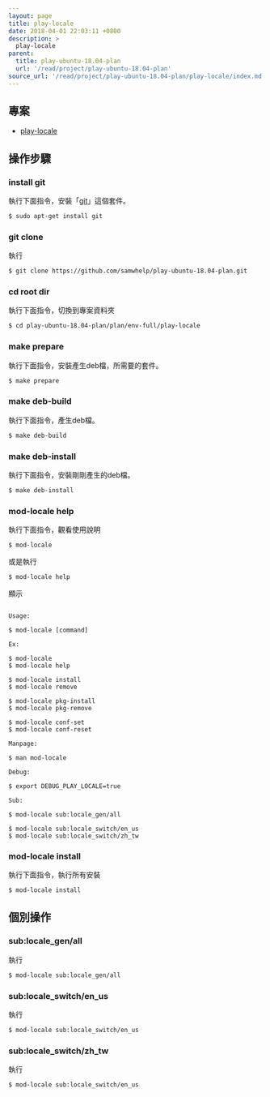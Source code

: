 ```yaml
---
layout: page
title: play-locale
date: 2018-04-01 22:03:11 +0800
description: >
  play-locale
parent:
  title: play-ubuntu-18.04-plan
  url: '/read/project/play-ubuntu-18.04-plan'
source_url: '/read/project/play-ubuntu-18.04-plan/play-locale/index.md'
---
```



## 專案

* [play-locale](https://github.com/samwhelp/play-ubuntu-18.04-plan/tree/master/plan/env-full/play-locale)


## 操作步驟


### install git

執行下面指令，安裝「[git](https://packages.ubuntu.com/bionic/git)」這個套件。

``` sh
$ sudo apt-get install git
```


### git clone

執行

``` sh
$ git clone https://github.com/samwhelp/play-ubuntu-18.04-plan.git
```


### cd root dir

執行下面指令，切換到專案資料夾

``` sh
$ cd play-ubuntu-18.04-plan/plan/env-full/play-locale
```


### make prepare

執行下面指令，安裝產生deb檔，所需要的套件。

``` sh
$ make prepare
```


### make deb-build

執行下面指令，產生deb檔。

``` sh
$ make deb-build
```


### make deb-install

執行下面指令，安裝剛剛產生的deb檔。

``` sh
$ make deb-install
```


### mod-locale help

執行下面指令，觀看使用說明

``` sh
$ mod-locale
```

或是執行

``` sh
$ mod-locale help
```

顯示

```

Usage:

$ mod-locale [command]

Ex:

$ mod-locale
$ mod-locale help

$ mod-locale install
$ mod-locale remove

$ mod-locale pkg-install
$ mod-locale pkg-remove

$ mod-locale conf-set
$ mod-locale conf-reset

Manpage:

$ man mod-locale

Debug:

$ export DEBUG_PLAY_LOCALE=true

Sub:

$ mod-locale sub:locale_gen/all

$ mod-locale sub:locale_switch/en_us
$ mod-locale sub:locale_switch/zh_tw
```


### mod-locale install

執行下面指令，執行所有安裝

``` sh
$ mod-locale install
```


## 個別操作


### sub:locale_gen/all

執行

``` sh
$ mod-locale sub:locale_gen/all
```


### sub:locale_switch/en_us

執行

``` sh
$ mod-locale sub:locale_switch/en_us
```

### sub:locale_switch/zh_tw

執行

``` sh
$ mod-locale sub:locale_switch/en_us
```
